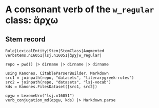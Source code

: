 # A consonant verb of the `w_regular` class:  ἄρχω


## Stem record

```
Rule|LexicalEntity|Stem|StemClass|Augmented
verbstems.n16051|lsj.n16051|ἀρχ|w_regular|
```

```@eval
repo = pwd() |> dirname |> dirname |> dirname 

using Kanones, CitableParserBuilder, Markdown
src1 = joinpath(repo, "datasets", "literarygreek-rules") 
src2 = joinpath(repo, "datasets", "lsj-vocab") 
kds = Kanones.FilesDataset([src1, src2])

αρχω = LexemeUrn("lsj.n16051")
verb_conjugation_md(αρχω, kds) |> Markdown.parse
```